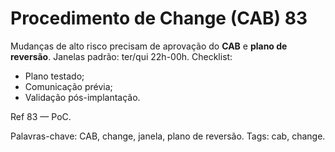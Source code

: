 # Procedimento de Change (CAB) 83

Mudanças de alto risco precisam de aprovação do **CAB** e **plano de reversão**.
Janelas padrão: ter/qui 22h-00h.
Checklist:
- Plano testado;
- Comunicação prévia;
- Validação pós-implantação.

Ref 83 — PoC.

Palavras-chave: CAB, change, janela, plano de reversão.
Tags: cab, change.
